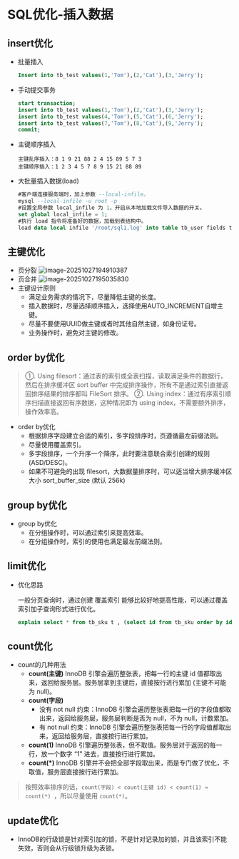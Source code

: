 # SQL优化-插入数据
## insert优化

* 批量插入

  ~~~sql
  Insert into tb_test values(1,'Tom'),(2,'Cat'),(3,'Jerry');
  ~~~

* 手动提交事务

  ~~~sql
  start transaction;
  insert into tb_test values(1,'Tom'),(2,'Cat'),(3,'Jerry');
  insert into tb_test values(4,'Tom'),(5,'Cat'),(6,'Jerry');
  insert into tb_test values(7,'Tom'),(8,'Cat'),(9,'Jerry');
  commit;
  ~~~

* 主键顺序插入

  ~~~
  主键乱序插入：8 1 9 21 88 2 4 15 89 5 7 3
  主键顺序插入：1 2 3 4 5 7 8 9 15 21 88 89
  ~~~

* 大批量插入数据(load)

  ~~~sql
  #客户端连接服务端时，加上参数 --local-infile。
  mysql --local-infile -u root -p
  #设置全局参数 local_infile 为 1，开启从本地加载文件导入数据的开关。
  set global local_infile = 1;
  #执行 load 指令将准备好的数据，加载到表结构中。
  load data local infile '/root/sql1.log' into table tb_user fields terminated by ',' lines terminated by '\n';
  ~~~

## 主键优化

* 页分裂
  ![image-20251027194910387](C:\Users\46814\AppData\Roaming\Typora\typora-user-images\image-20251027194910387.png)
* 页合并
  ![image-20251027195035830](C:\Users\46814\AppData\Roaming\Typora\typora-user-images\image-20251027195035830.png)
* 主键设计原则
  * 满足业务需求的情况下，尽量降低主键的长度。
  * 插入数据时，尽量选择顺序插入，选择使用AUTO_INCREMENT自增主键。
  * 尽量不要使用UUID做主键或者时其他自然主键，如身份证号。
  * 业务操作时，避免对主键的修改。

## order by优化

>①. Using filesort：通过表的索引或全表扫描，读取满足条件的数据行，然后在排序缓冲区 sort buffer 中完成排序操作，所有不是通过索引直接返回排序结果的排序都叫 FileSort 排序。
>②. Using index：通过有序索引顺序扫描直接返回有序数据，这种情况即为 using index，不需要额外排序，操作效率高。

* order by优化
  * 根据排序字段建立合适的索引，多字段排序时，页遵循最左前缀法则。
  * 尽量使用覆盖索引。
  * 多字段排序，一个升序一个降序，此时要注意联合索引创建的规则(ASD/DESC)。
  * 如果不可避免的出现 filesort，大数据量排序时，可以适当增大排序缓冲区大小 sort_buffer_size (默认 256k)

## group by优化

* group by优化
  * 在分组操作时，可以通过索引来提高效率。
  * 在分组操作时，索引的使用也满足最左前缀法则。

## limit优化

* 优化思路

  一般分页查询时，通过创建 覆盖索引 能够比较好地提高性能，可以通过覆盖索引加子查询形式进行优化。

  ~~~sql
  explain select * from tb_sku t , (select id from tb_sku order by id limit 2000000,10) a where t.id = a.id;
  ~~~

## count优化

* count的几种用法
  * **count(主键)**
    InnoDB 引擎会遍历整张表，把每一行的主键 id 值都取出来，返回给服务层。服务层拿到主键后，直接按行进行累加 (主键不可能为 null)。
  * **count(字段)**
    * 没有 not null 约束：InnoDB 引擎会遍历整张表把每一行的字段值都取出来，返回给服务层，服务层判断是否为 null，不为 null，计数累加。
    * 有 not null 约束：InnoDB 引擎会遍历整张表把每一行的字段值都取出来，返回给服务层，直接按行进行累加。
  * **count(1)**
    InnoDB 引擎遍历整张表，但不取值。服务层对于返回的每一行，放一个数字 “1” 进去，直接按行进行累加。
  * **count(*)**
    InnoDB 引擎并不会把全部字段取出来，而是专门做了优化，不取值，服务层直接按行进行累加。

>按照效率排序的话，`count(字段) < count(主键 id) < count(1) ≈ count(*) `，所以尽量使用 `count(*)`。

## update优化

* InnoDB的行级锁是针对索引加的锁，不是针对记录加的锁，并且该索引不能失效，否则会从行级锁升级为表锁。